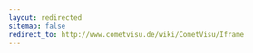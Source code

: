 ```yaml
---
layout: redirected
sitemap: false
redirect_to: http://www.cometvisu.de/wiki/CometVisu/Iframe
---
```


